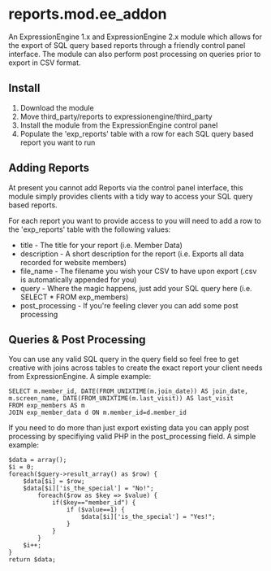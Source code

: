 reports.mod.ee_addon
====================

An ExpressionEngine 1.x and ExpressionEngine 2.x module which allows for the export of SQL query based reports through a friendly control panel interface. The module can also perform post processing on queries prior to export in CSV format.

Install
-------

1. Download the module
2. Move third\_party/reports to expressionengine/third\_party
3. Install the module from the ExpressionEngine control panel
5. Populate the 'exp_reports' table with a row for each SQL query based report you want to run

Adding Reports
--------------

At present you cannot add Reports via the control panel interface, this module simply provides clients with a tidy way to access your SQL query based reports.

For each report you want to provide access to you will need to add a row to the 'exp_reports' table with the following values:

* title - The title for your report (i.e. Member Data)
* description - A short description for the report (i.e. Exports all data recorded for website members)
* file_name - The filename you wish your CSV to have upon export (.csv is automatically appended for you)
* query - Where the magic happens, just add your SQL query here (i.e. SELECT * FROM exp_members)
* post_processing - If you're feeling clever you can add some post processing

Queries & Post Processing
-------------------------

You can use any valid SQL query in the query field so feel free to get creative with joins across tables to create the exact report your client needs from ExpressionEngine. A simple example:

```
SELECT m.member_id, DATE(FROM_UNIXTIME(m.join_date)) AS join_date, m.screen_name, DATE(FROM_UNIXTIME(m.last_visit)) AS last_visit
FROM exp_members AS m
JOIN exp_member_data d ON m.member_id=d.member_id
```

If you need to do more than just export existing data you can apply post processing by specifiying valid PHP in the post_processing field. A simple example:

```
$data = array();
$i = 0;
foreach($query->result_array() as $row) {
    $data[$i] = $row;
    $data[$i]['is_the_special'] = "No!";
        foreach($row as $key => $value) {
            if($key=="member_id") {
                if ($value==1) {
                    $data[$i]['is_the_special'] = "Yes!";
                }
            }
        }
    $i++;
}
return $data;
```
